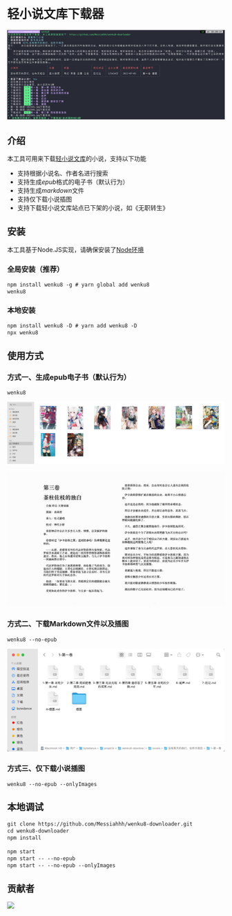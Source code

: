 轻小说文库下载器
=======================================================

![](assets/screenshot-20220902-182148.png)

## 介绍

本工具可用来下载[轻小说文库](https://www.wenku8.net/index.php)的小说，支持以下功能

- 支持根据小说名、作者名进行搜索
- 支持生成*epub*格式的电子书（默认行为）
- 支持生成*markdown*文件
- 支持仅下载小说插图
- 支持下载轻小说文库站点已下架的小说，如《无职转生》



## 安装

本工具基于Node.JS实现，请确保安装了[Node环境](https://nodejs.org/en/)

### 全局安装（推荐）

``` shell
npm install wenku8 -g # yarn global add wenku8
wenku8 
```



### 本地安装

``` shell
npm install wenku8 -D # yarn add wenku8 -D
npx wenku8
```



## 使用方式

### 方式一、生成epub电子书（默认行为）

``` shell
wenku8
```

![](assets/screenshot-20220903-184109.png)

![](assets/screenshot-20220903-184223.png)



### 方式二、下载Markdown文件以及插图

``` shell
wenku8 --no-epub
```

![](assets/screenshot-20220902-182437.png)





### 方式三、仅下载小说插图

``` shell
wenku8 --no-epub --onlyImages
```







## 本地调试

``` shell
git clone https://github.com/Messiahhh/wenku8-downloader.git
cd wenku8-downloader
npm install

npm start
npm start -- --no-epub
npm start -- --no-epub --onlyImages
```



## 贡献者

<a href="https://github.com/Messiahhh/wenku8-downloader/graphs/contributors">
  <img src="https://contrib.rocks/image?repo=Messiahhh/wenku8-downloader" />
</a>




